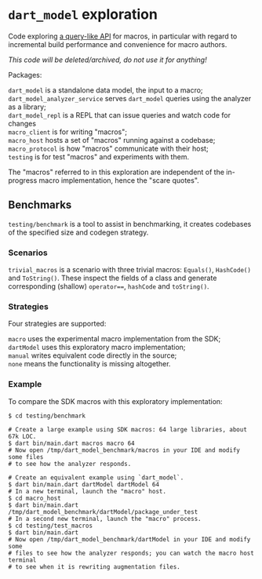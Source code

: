 # `dart_model` exploration

Code exploring
[a query-like API](https://github.com/dart-lang/language/issues/3706) for
macros, in particular with regard to incremental build performance and
convenience for macro authors.

_This code will be deleted/archived, do not use it for anything!_

Packages:

`dart_model` is a standalone data model, the input to a macro;\
`dart_model_analyzer_service` serves `dart_model` queries using the analyzer
as a library;\
`dart_model_repl` is a REPL that can issue queries and watch code for changes\
`macro_client` is for writing "macros";\
`macro_host` hosts a set of "macros" running against a codebase;\
`macro_protocol` is how "macros" communicate with their host;\
`testing` is for test "macros" and experiments with them.

The "macros" referred to in this exploration are independent of the in-progress
macro implementation, hence the "scare quotes".

## Benchmarks

`testing/benchmark` is a tool to assist in benchmarking, it creates codebases
of the specified size and codegen strategy.

### Scenarios

`trivial_macros` is a scenario with three trivial macros: `Equals()`,
`HashCode()` and `ToString()`. These inspect the fields of a class and generate
corresponding (shallow) `operator==`, `hashCode` and `toString()`.

### Strategies

Four strategies are supported:

`macro` uses the experimental macro implementation from the SDK;\
`dartModel` uses this exploratory macro implementation;\
`manual` writes equivalent code directly in the source;\
`none` means the functionality is missing altogether.

### Example

To compare the SDK macros with this exploratory implementation:

```
$ cd testing/benchmark

# Create a large example using SDK macros: 64 large libraries, about 67k LOC.
$ dart bin/main.dart macros macro 64
# Now open /tmp/dart_model_benchmark/macros in your IDE and modify some files
# to see how the analyzer responds.

# Create an equivalent example using `dart_model`.
$ dart bin/main.dart dartModel dartModel 64
# In a new terminal, launch the "macro" host.
$ cd macro_host
$ dart bin/main.dart /tmp/dart_model_benchmark/dartModel/package_under_test
# In a second new terminal, launch the "macro" process.
$ cd testing/test_macros
$ dart bin/main.dart
# Now open /tmp/dart_model_benchmark/dartModel in your IDE and modify some
# files to see how the analyzer responds; you can watch the macro host terminal
# to see when it is rewriting augmentation files.
```
